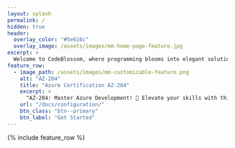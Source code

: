 ```yaml
---
layout: splash
permalink: /
hidden: true
header:
  overlay_color: "#5e616c"
  overlay_image: /assets/images/mm-home-page-feature.jpg
excerpt: >
  Welcome to CodeBlossom, where programming blooms into elegant solutions! 🚀 This repository is dedicated to nurturing growth, fostering innovation, and sharing the sweet fragrance of successful projects. Dive into a garden of tech tutorials, coding tips, and software development insights to let your code flourish like never before! 🌱💻✨<br />
feature_row:
  - image_path: /assets/images/mm-customizable-feature.png
    alt: "AZ-204"
    title: "Azure Certification AZ-204"
    excerpt: >
      "AZ-204: Master Azure Development! 🚀 Elevate your skills with this essential guide to building dynamic solutions on Microsoft Azure. Dive into cloud innovation, transform ideas into code, and advance your career. Ready to code the future? #Azure #AZ204"
    url: "/docs/configuration/"
    btn_class: "btn--primary"
    btn_label: "Get Started"
---
```


{% include feature_row %}
